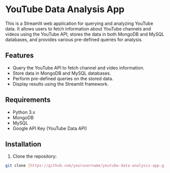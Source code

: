 # YouTube Data Analysis App

This is a Streamlit web application for querying and analyzing YouTube data. It allows users to fetch information about YouTube channels and videos using the YouTube API, stores the data in both MongoDB and MySQL databases, and provides various pre-defined queries for analysis.

## Features

- Query the YouTube API to fetch channel and video information.
- Store data in MongoDB and MySQL databases.
- Perform pre-defined queries on the stored data.
- Display results using the Streamlit framework.

## Requirements

- Python 3.x
- MongoDB
- MySQL
- Google API Key (YouTube Data API)

## Installation

1. Clone the repository:

```bash
git clone [https://github.com/yourusername/youtube-data-analysis-app.git](https://github.com/TamilViyan/YoutubeScrapes.git)https://github.com/TamilViyan/YoutubeScrapes.git
